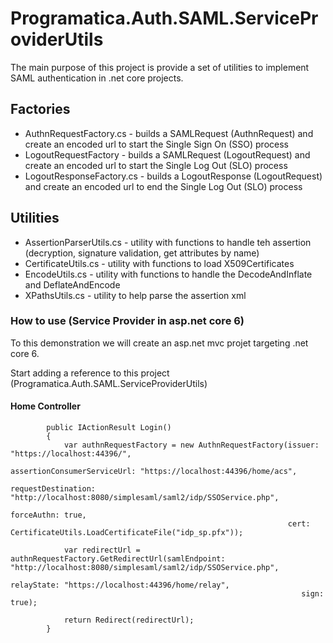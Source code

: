 # Programatica.Auth.SAML.ServiceProviderUtils

The main purpose of this project is provide a set of utilities to implement SAML authentication in .net core projects.

## Factories
- AuthnRequestFactory.cs - builds a SAMLRequest (AuthnRequest) and create an encoded url to start the Single Sign On (SSO) process
- LogoutRequestFactory - builds a SAMLRequest (LogoutRequest) and create an encoded url to start the Single Log Out (SLO) process
- LogoutResponseFactory.cs - builds a LogoutResponse (LogoutRequest) and create an encoded url to end the Single Log Out (SLO) process

## Utilities
- AssertionParserUtils.cs - utility with functions to handle teh assertion (decryption, signature validation, get attributes by name)
- CertificateUtils.cs - utility with functions to load X509Certificates 
- EncodeUtils.cs - utility with functions to handle the DecodeAndInflate and DeflateAndEncode
- XPathsUtils.cs - utility to help parse the assertion xml 

### How to use (Service Provider in asp.net core 6)
To this demonstration we will create an asp.net mvc projet targeting .net core 6. 

Start adding a reference to this project (Programatica.Auth.SAML.ServiceProviderUtils)

#### Home Controller

```
        public IActionResult Login()
        {
            var authnRequestFactory = new AuthnRequestFactory(issuer: "https://localhost:44396/",
                                                              assertionConsumerServiceUrl: "https://localhost:44396/home/acs",
                                                              requestDestination: "http://localhost:8080/simplesaml/saml2/idp/SSOService.php",
                                                              forceAuthn: true,
                                                              cert: CertificateUtils.LoadCertificateFile("idp_sp.pfx"));

            var redirectUrl = authnRequestFactory.GetRedirectUrl(samlEndpoint: "http://localhost:8080/simplesaml/saml2/idp/SSOService.php",
                                                                 relayState: "https://localhost:44396/home/relay",
                                                                 sign: true);

            return Redirect(redirectUrl);
        }
```

